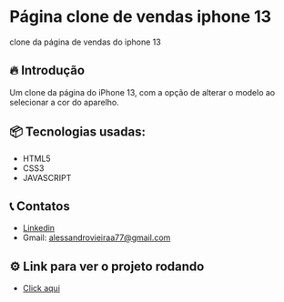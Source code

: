 # Página clone de vendas iphone 13
clone da página de vendas do iphone 13

## 🔥 Introdução
Um clone da página do iPhone 13, com a opção de alterar o modelo ao selecionar a cor do aparelho.

## 📦 Tecnologias usadas:
- HTML5
- CSS3
- JAVASCRIPT

## 📞 Contatos
- [Linkedin](https://www.linkedin.com/in/alessandro-vieira02/)
- Gmail: alessandrovieiraa77@gmail.com

## ⚙️ Link para ver o projeto rodando
- [Click aqui](https://clone-pagina-de-venda-ip-git-c9191a-alessandro-vieiras-projects.vercel.app/)

  
